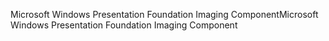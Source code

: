 <span data-ttu-id="49580-101">Microsoft Windows Presentation Foundation Imaging Component</span><span class="sxs-lookup"><span data-stu-id="49580-101">Microsoft Windows Presentation Foundation Imaging Component</span></span>